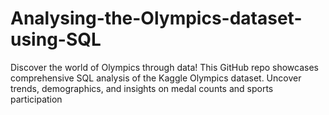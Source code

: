 # Analysing-the-Olympics-dataset-using-SQL
Discover the world of Olympics through data! This GitHub repo showcases comprehensive SQL analysis of the Kaggle Olympics dataset. Uncover trends, demographics, and insights on medal counts and sports participation
